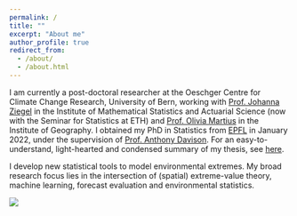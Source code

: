 ```yaml
---
permalink: /
title: ""
excerpt: "About me"
author_profile: true
redirect_from: 
  - /about/
  - /about.html
---
```


I am currently a post-doctoral researcher at the Oeschger Centre for Climate Change Research, University of Bern, working with [Prof. Johanna Ziegel](https://people.math.ethz.ch/~ziegelj/index.html) in the Institute of Mathematical Statistics and Actuarial Science (now with the Seminar for Statistics at ETH) and [Prof. Olivia Martius](https://www.geography.unibe.ch/about_us/staff/prof_dr_romppainen_martius_olivia/index_eng.html) in the Institute of Geography. I obtained my PhD in Statistics from [EPFL](https://www.epfl.ch/labs/stat/) in January 2022, under the supervision of [Prof. Anthony Davison](https://people.epfl.ch/anthony.davison?lang=en). For an easy-to-understand, light-hearted and condensed summary of my thesis, see [here](https://www.youtube.com/watch?v=3fuS3CNJwaM&t).

I develop new statistical tools to model environmental extremes. My broad research focus lies in the intersection of (spatial) extreme-value theory, machine learning, forecast evaluation and environmental statistics. 

![](http://kohrrelation.github.io/images/Nasi_lemak.jpeg)

